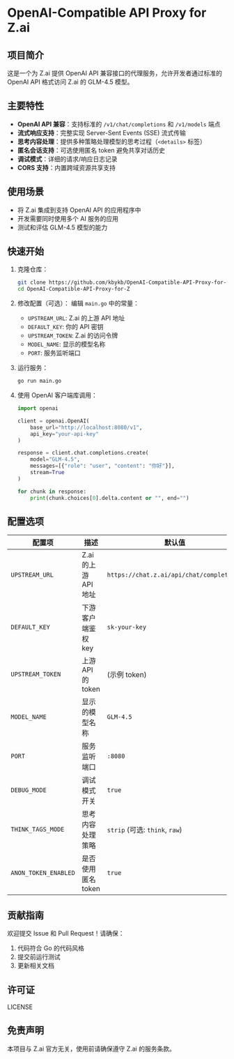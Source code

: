 # OpenAI-Compatible API Proxy for Z.ai

## 项目简介

这是一个为 Z.ai 提供 OpenAI API 兼容接口的代理服务，允许开发者通过标准的 OpenAI API 格式访问 Z.ai 的 GLM-4.5 模型。

## 主要特性

- **OpenAI API 兼容**：支持标准的 `/v1/chat/completions` 和 `/v1/models` 端点
- **流式响应支持**：完整实现 Server-Sent Events (SSE) 流式传输
- **思考内容处理**：提供多种策略处理模型的思考过程（`<details>` 标签）
- **匿名会话支持**：可选使用匿名 token 避免共享对话历史
- **调试模式**：详细的请求/响应日志记录
- **CORS 支持**：内置跨域资源共享支持

## 使用场景

- 将 Z.ai 集成到支持 OpenAI API 的应用程序中
- 开发需要同时使用多个 AI 服务的应用
- 测试和评估 GLM-4.5 模型的能力

## 快速开始

1. 克隆仓库：
   ```bash
   git clone https://github.com/kbykb/OpenAI-Compatible-API-Proxy-for-Z.git
   cd OpenAI-Compatible-API-Proxy-for-Z
   ```

2. 修改配置（可选）：
   编辑 `main.go` 中的常量：
   - `UPSTREAM_URL`: Z.ai 的上游 API 地址
   - `DEFAULT_KEY`: 你的 API 密钥
   - `UPSTREAM_TOKEN`: Z.ai 的访问令牌
   - `MODEL_NAME`: 显示的模型名称
   - `PORT`: 服务监听端口

3. 运行服务：
   ```bash
   go run main.go
   ```

4. 使用 OpenAI 客户端库调用：
   ```python
   import openai

   client = openai.OpenAI(
       base_url="http://localhost:8080/v1",
       api_key="your-api-key"
   )

   response = client.chat.completions.create(
       model="GLM-4.5",
       messages=[{"role": "user", "content": "你好"}],
       stream=True
   )

   for chunk in response:
       print(chunk.choices[0].delta.content or "", end="")
   ```

## 配置选项

| 配置项 | 描述 | 默认值 |
|--------|------|--------|
| `UPSTREAM_URL` | Z.ai 的上游 API 地址 | `https://chat.z.ai/api/chat/completions` |
| `DEFAULT_KEY` | 下游客户端鉴权 key | `sk-your-key` |
| `UPSTREAM_TOKEN` | 上游 API 的 token | (示例 token) |
| `MODEL_NAME` | 显示的模型名称 | `GLM-4.5` |
| `PORT` | 服务监听端口 | `:8080` |
| `DEBUG_MODE` | 调试模式开关 | `true` |
| `THINK_TAGS_MODE` | 思考内容处理策略 | `strip` (可选: `think`, `raw`) |
| `ANON_TOKEN_ENABLED` | 是否使用匿名 token | `true` |

## 贡献指南

欢迎提交 Issue 和 Pull Request！请确保：
1. 代码符合 Go 的代码风格
2. 提交前运行测试
3. 更新相关文档

## 许可证

LICENSE

## 免责声明

本项目与 Z.ai 官方无关，使用前请确保遵守 Z.ai 的服务条款。
